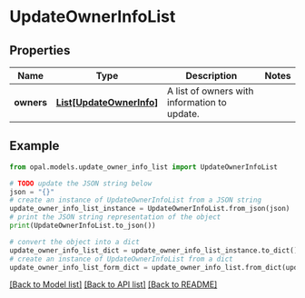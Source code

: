 # UpdateOwnerInfoList


## Properties

Name | Type | Description | Notes
------------ | ------------- | ------------- | -------------
**owners** | [**List[UpdateOwnerInfo]**](UpdateOwnerInfo.md) | A list of owners with information to update. | 

## Example

```python
from opal.models.update_owner_info_list import UpdateOwnerInfoList

# TODO update the JSON string below
json = "{}"
# create an instance of UpdateOwnerInfoList from a JSON string
update_owner_info_list_instance = UpdateOwnerInfoList.from_json(json)
# print the JSON string representation of the object
print(UpdateOwnerInfoList.to_json())

# convert the object into a dict
update_owner_info_list_dict = update_owner_info_list_instance.to_dict()
# create an instance of UpdateOwnerInfoList from a dict
update_owner_info_list_form_dict = update_owner_info_list.from_dict(update_owner_info_list_dict)
```
[[Back to Model list]](../README.md#documentation-for-models) [[Back to API list]](../README.md#documentation-for-api-endpoints) [[Back to README]](../README.md)


